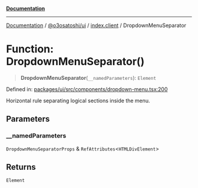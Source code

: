 [**Documentation**](../../../../README.md)

***

[Documentation](../../../../README.md) / [@o3osatoshi/ui](../../README.md) / [index.client](../README.md) / DropdownMenuSeparator

# Function: DropdownMenuSeparator()

> **DropdownMenuSeparator**(`__namedParameters`): `Element`

Defined in: [packages/ui/src/components/dropdown-menu.tsx:200](https://github.com/o3osatoshi/experiment/blob/54ab00df974a3e9f8283fbcd8c611ed1e0274132/packages/ui/src/components/dropdown-menu.tsx#L200)

Horizontal rule separating logical sections inside the menu.

## Parameters

### \_\_namedParameters

`DropdownMenuSeparatorProps` & `RefAttributes`\<`HTMLDivElement`\>

## Returns

`Element`

